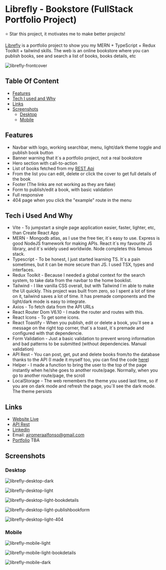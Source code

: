 # Librefly - Bookstore (FullStack Portfolio Project)

:star: Star this project, it motivates me to make better projects!

[Librefly](https://librefly-client.onrender.com/) is a portfolio project to show you my MERN + TypeScript + Redux Toolkit + tailwind skills. The web is an online bookstore where you can publish books, see and search a list of books, books details, etc

![librefly-frontcover](https://user-images.githubusercontent.com/71382951/234852062-9c0d9e91-be13-46f8-bbca-f0d7df730aff.png)

## Table Of Content

- [Features](#features)
- [Tech I used and Why](#tech-i-used-and-why)
- [Links](#links)
- [Screenshots](#screenshots)
    - [Desktop](#desktop)
    - [Mobile](#mobile)
    
## Features

* Navbar with logo, working searchbar, menu, light/dark theme toggle and publish book button
* Banner warning that it´s a portfolio project, not a real bookstore
* Hero section with call-to-action
* List of books fetched from my [REST Api](https://github.com/AJ-Romera/librefly-api)
* From the list you can edit, delete or click the cover to get full details of the book
* Footer (The links are not working as they are fake)
* Form to publish/edit a book, with basic validation
* Full responsive
* 404 page when you click the "example" route in the menu

## Tech i Used And Why

* Vite - To jumpstart a single page application easier, faster, lighter, etc, than Create React App
* MERN - Mongodb atlas, as I use the free tier, it´s easy to use. Express is good NodeJS framework for making APIs. React it´s my favourite JS library, and it´s widely used worldwide. Node completes this famous stack.
* Typescript - To be honest, I just started learning TS. It´s a pain sometimes, but it can be more secure than JS. I used TSX, types and interfaces.
* Redux Toolkit - Because I needed a global context for the search system, to take data from the navbar to the home booklist.
* Tailwind - I like vanilla CSS overall, but with Tailwind I´m able to make the UI quickly. This project was built from zero, so I spent a lot of time on it, tailwind saves a lot of time. It has premade components and the light/dark mode is easy to integrate.
* Axios - To fetch data from the API URLs
* React Router Dom V6.10 - I made the router and routes with this.
* React Icons - To get some icons.
* React Toastify - When you publish, edit or delete a book, you´ll see a message on the right top corner, that´s a toast, it´s premade and configured with that dependencie.
* Form Validation - Just a basic validation to prevent wrong information and bad patterns to be submitted (without dependencies. Manual validation)
* API Rest - You can post, get, put and delete books from/to the database thanks to the API (I made it myself too, you can find the code [here](https://github.com/AJ-Romera/librefly-api))
* Helper - I made a function to bring the user to the top of the page instantly when he/she goes to another route/page. Normally, when you go to another route/page, the scroll
* LocalStorage - The web remembers the theme you used last time, so if you are on dark mode and refresh the page, you´ll see the dark mode. The theme persists

## Links
* [Website Live](https://librefly-client.onrender.com/)
* [API Rest](https://github.com/AJ-Romera/librefly-api)
* [Linkedin](https://es.linkedin.com/in/aj-romera)
* Email: ajromeraalfonso@gmail.com
* [Portfolio]() TBA

## Screenshots

### Desktop

![librefly-desktop-dark](https://user-images.githubusercontent.com/71382951/234944969-10ece4c9-dead-47be-b10d-db452df6ea6f.png)

![librefly-desktop-light](https://user-images.githubusercontent.com/71382951/234945077-df28616c-49c4-4c4b-b4af-5a0b111db3cd.png)

![librefly-desktop-light-bookdetails](https://user-images.githubusercontent.com/71382951/234945360-260b7a0a-7020-47ba-9264-84e0ddab9115.png)

![librefly-desktop-light-publishbookform](https://user-images.githubusercontent.com/71382951/234945416-87d993de-3504-4d6b-b6f3-46fb8a000a1b.png)

![librefly-desktop-light-404](https://user-images.githubusercontent.com/71382951/234945626-e00fe377-cca6-4ada-bf35-e0075db78007.png)

### Mobile

![librefly-mobile-light](https://user-images.githubusercontent.com/71382951/234945869-6b870e84-ce18-44c1-8b42-99ef8519d0d3.png)

![librefly-mobile-light-bookdetails](https://user-images.githubusercontent.com/71382951/234945952-86f2f8cd-8031-432b-9820-ba4103fd804e.png)

![librefly-mobile-dark](https://user-images.githubusercontent.com/71382951/234945997-ad304de1-e8be-4a15-b276-0cb512d2ca60.png)
